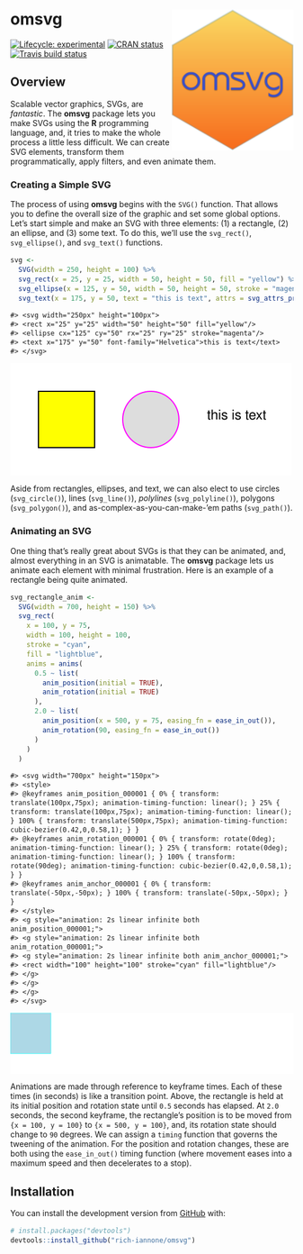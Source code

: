 
<!-- README.md is generated from README.Rmd. Please edit that file -->

# omsvg <img src="man/figures/logo.svg" align="right" height="250px" />

<!-- badges: start -->

[![Lifecycle:
experimental](https://img.shields.io/badge/lifecycle-experimental-orange.svg)](https://www.tidyverse.org/lifecycle/#experimental)
[![CRAN
status](https://www.r-pkg.org/badges/version/omsvg)](https://CRAN.R-project.org/package=omsvg)
[![Travis build
status](https://travis-ci.org/rich-iannone/omsvg.svg?branch=master)](https://travis-ci.org/rich-iannone/omsvg)
<!-- badges: end -->

## Overview

Scalable vector graphics, SVGs, are *fantastic*. The **omsvg** package
lets you make SVGs using the **R** programming language, and, it tries
to make the whole process a little less difficult. We can create SVG
elements, transform them programmatically, apply filters, and even
animate them.

### Creating a Simple SVG

The process of using **omsvg** begins with the `SVG()` function. That
allows you to define the overall size of the graphic and set some global
options. Let’s start simple and make an SVG with three elements: (1) a
rectangle, (2) an ellipse, and (3) some text. To do this, we’ll use the
`svg_rect()`, `svg_ellipse()`, and `svg_text()` functions.

``` r
svg <- 
  SVG(width = 250, height = 100) %>%
  svg_rect(x = 25, y = 25, width = 50, height = 50, fill = "yellow") %>%
  svg_ellipse(x = 125, y = 50, width = 50, height = 50, stroke = "magenta") %>%
  svg_text(x = 175, y = 50, text = "this is text", attrs = svg_attrs_pres(font_family = "Helvetica"))
```

    #> <svg width="250px" height="100px">
    #> <rect x="25" y="25" width="50" height="50" fill="yellow"/>
    #> <ellipse cx="125" cy="50" rx="25" ry="25" stroke="magenta"/>
    #> <text x="175" y="50" font-family="Helvetica">this is text</text>
    #> </svg>

<img src="man/figures/example_1.svg" align="center" />

Aside from rectangles, ellipses, and text, we can also elect to use
circles (`svg_circle()`), lines (`svg_line()`), *polylines*
(`svg_polyline()`), polygons (`svg_polygon()`), and
as-complex-as-you-can-make-’em paths (`svg_path()`).

### Animating an SVG

One thing that’s really great about SVGs is that they can be animated,
and, almost everything in an SVG is animatable. The **omsvg** package
lets us animate each element with minimal frustration. Here is an
example of a rectangle being quite animated.

``` r
svg_rectangle_anim <- 
  SVG(width = 700, height = 150) %>%
  svg_rect(
    x = 100, y = 75,
    width = 100, height = 100,
    stroke = "cyan",
    fill = "lightblue",
    anims = anims(
      0.5 ~ list(
        anim_position(initial = TRUE),
        anim_rotation(initial = TRUE)
      ),
      2.0 ~ list(
        anim_position(x = 500, y = 75, easing_fn = ease_in_out()),
        anim_rotation(90, easing_fn = ease_in_out())
      )
    )
  )
```

    #> <svg width="700px" height="150px">
    #> <style>
    #> @keyframes anim_position_000001 { 0% { transform: translate(100px,75px); animation-timing-function: linear(); } 25% { transform: translate(100px,75px); animation-timing-function: linear(); } 100% { transform: translate(500px,75px); animation-timing-function: cubic-bezier(0.42,0,0.58,1); } }
    #> @keyframes anim_rotation_000001 { 0% { transform: rotate(0deg); animation-timing-function: linear(); } 25% { transform: rotate(0deg); animation-timing-function: linear(); } 100% { transform: rotate(90deg); animation-timing-function: cubic-bezier(0.42,0,0.58,1); } }
    #> @keyframes anim_anchor_000001 { 0% { transform: translate(-50px,-50px); } 100% { transform: translate(-50px,-50px); } }
    #> </style>
    #> <g style="animation: 2s linear infinite both anim_position_000001;">
    #> <g style="animation: 2s linear infinite both anim_rotation_000001;">
    #> <g style="animation: 2s linear infinite both anim_anchor_000001;">
    #> <rect width="100" height="100" stroke="cyan" fill="lightblue"/>
    #> </g>
    #> </g>
    #> </g>
    #> </svg>

<img src="man/figures/example_2.svg" align="center" />

Animations are made through reference to keyframe times. Each of these
times (in seconds) is like a transition point. Above, the rectangle is
held at its initial position and rotation state until `0.5` seconds has
elapsed. At `2.0` seconds, the second keyframe, the rectangle’s position
is to be moved from `{x = 100, y = 100}` to `{x = 500, y = 100}`, and,
its rotation state should change to `90` degrees. We can assign a
`timing` function that governs the tweening of the animation. For the
position and rotation changes, these are both using the `ease_in_out()`
timing function (where movement eases into a maximum speed and then
decelerates to a stop).

## Installation

You can install the development version from
[GitHub](https://github.com/) with:

``` r
# install.packages("devtools")
devtools::install_github("rich-iannone/omsvg")
```
